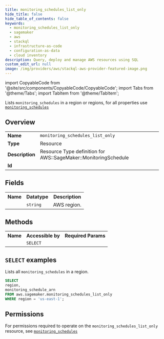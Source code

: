 ```yaml
---
title: monitoring_schedules_list_only
hide_title: false
hide_table_of_contents: false
keywords:
  - monitoring_schedules_list_only
  - sagemaker
  - aws
  - stackql
  - infrastructure-as-code
  - configuration-as-data
  - cloud inventory
description: Query, deploy and manage AWS resources using SQL
custom_edit_url: null
image: /img/providers/aws/stackql-aws-provider-featured-image.png
---
```


import CopyableCode from '@site/src/components/CopyableCode/CopyableCode';
import Tabs from '@theme/Tabs';
import TabItem from '@theme/TabItem';

Lists <code>monitoring_schedules</code> in a region or regions, for all properties use <a href="/providers/aws/serviceName/monitoring_schedules/"><code>monitoring_schedules</code></a>

## Overview
<table><tbody>
<tr><td><b>Name</b></td><td><code>monitoring_schedules_list_only</code></td></tr>
<tr><td><b>Type</b></td><td>Resource</td></tr>
<tr><td><b>Description</b></td><td>Resource Type definition for AWS::SageMaker::MonitoringSchedule</td></tr>
<tr><td><b>Id</b></td><td><CopyableCode code="aws.sagemaker.monitoring_schedules_list_only" /></td></tr>
</tbody></table>

## Fields
<table><tbody><tr><th>Name</th><th>Datatype</th><th>Description</th></tr><tr><td><CopyableCode code="region" /></td><td><code>string</code></td><td>AWS region.</td></tr>
</tbody></table>

## Methods

<table><tbody>
  <tr>
    <th>Name</th>
    <th>Accessible by</th>
    <th>Required Params</th>
  </tr>
  <tr>
    <td><CopyableCode code="list_resources" /></td>
    <td><code>SELECT</code></td>
    <td><CopyableCode code="region" /></td>
  </tr>
</tbody></table>

## `SELECT` examples
Lists all <code>monitoring_schedules</code> in a region.
```sql
SELECT
region,
monitoring_schedule_arn
FROM aws.sagemaker.monitoring_schedules_list_only
WHERE region = 'us-east-1';
```


## Permissions

For permissions required to operate on the <code>monitoring_schedules_list_only</code> resource, see <a href="/providers/aws/sagemaker/monitoring_schedules/#permissions"><code>monitoring_schedules</code></a>

